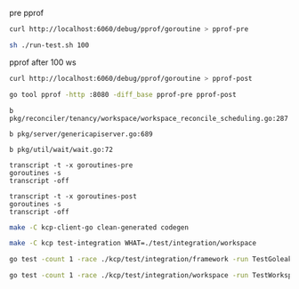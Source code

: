 pre pprof
```bash
curl http://localhost:6060/debug/pprof/goroutine > pprof-pre
```

```bash
sh ./run-test.sh 100
```

pprof after 100 ws
```bash
curl http://localhost:6060/debug/pprof/goroutine > pprof-post
```

```bash
go tool pprof -http :8080 -diff_base pprof-pre pprof-post
```

```dlv
b pkg/reconciler/tenancy/workspace/workspace_reconcile_scheduling.go:287

b pkg/server/genericapiserver.go:689

b pkg/util/wait/wait.go:72

transcript -t -x goroutines-pre
goroutines -s
transcript -off

transcript -t -x goroutines-post
goroutines -s
transcript -off

```

```bash
make -C kcp-client-go clean-generated codegen
```

```bash
make -C kcp test-integration WHAT=./test/integration/workspace
```

```bash
go test -count 1 -race ./kcp/test/integration/framework -run TestGoleak
```

```bash
go test -count 1 -race ./kcp/test/integration/workspace -run TestWorkspaceDeletionLeak
```

